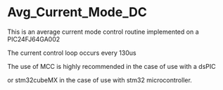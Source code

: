 # Avg_Current_Mode_DC

This is an average current mode control routine implemented on a PIC24FJ64GA002

The current control loop occurs every 130us

The use of MCC is highly recommended in the case of use with a dsPIC

or stm32cubeMX in the case of use with stm32 microcontroller.
